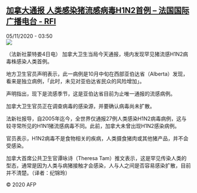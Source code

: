 <!--1604548476000-->
[加拿大通报 人类感染猪流感病毒H1N2首例 – 法国国际广播电台 - RFI](http://www.rfi.fr//cn/contenu/20201105-%E5%8A%A0%E6%8B%BF%E5%A4%A7%E9%80%9A%E6%8A%A5-%E4%BA%BA%E7%B1%BB%E6%84%9F%E6%9F%93%E7%8C%AA%E6%B5%81%E6%84%9F%E7%97%85%E6%AF%92h1n2%E9%A6%96%E4%BE%8B)
------

<div>05/11/2020 - 03:50</div><img src="https://s.rfi.fr/media/display/e5cf73ec-1f15-11eb-8abe-005056a98db9/w:310/p:16x9/health0001b.201105105002.jpg"><div class="t-content__body u-clearfix"><p>（法新社蒙特娄4日电）    加拿大卫生当局今天通报，境内发现罕见猪流感H1N2病毒株感染人类首例。</p><p>    地方卫生官员声明表示，此一病例是10月中旬在西部亚伯达省（Alberta）发现，看来是独立病例，「此时，未见对亚伯达省民众的风险增加」。</p><p>    声明指出，现下是流感季节，这是亚伯达省目前为止唯一通报的流感病例。</p><p>    加拿大卫生官员正在调查病毒的感染源，并要确认病毒尚未扩散。</p><p>    法新社报导，自2005年迄今，全世界仅通报27例人类感染H1N2病毒病例，这与较寻常所见的H1N1猪流感病毒不同。此前，加拿大未曾出现H1N2感染病例。</p><p>    官员表示，H1N2病毒不是食物相关的疾病，人类摄食猪肉或其他猪产品，并不会受感染。</p><p>    加拿大首席公共卫生官谭咏诗（Theresa Tam）推文表示，这是罕见传染人类的型态，通常是因为人类与病猪接触才会感染，人与人之间是否容易感染扩散，目前并不清楚。（译者：纪锦玲）</p><p class="t-copyright">© 2020 AFP</p>        </div>
